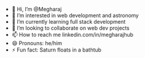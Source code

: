 - 👋 Hi, I’m @Megharaj
- 👀 I’m interested in web development and astronomy
- 🌱 I’m currently learning full stack development
- 💞️ I’m looking to collaborate on web dev projects
- 📫 How to reach me linkedin.com/in/megharajhub
- 😄 Pronouns: he/him
- ⚡ Fun fact: Saturn floats in a bathtub

<!---
Megharaj2004/Megharaj2004 is a ✨ special ✨ repository because its `README.md` (this file) appears on your GitHub profile.
You can click the Preview link to take a look at your changes.
--->
